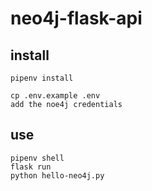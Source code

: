 # neo4j-flask-api

## install 

```commandline
pipenv install

cp .env.example .env
add the noe4j credentials
```

## use

```commandline
pipenv shell
flask run
python hello-neo4j.py
```